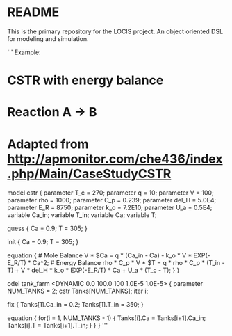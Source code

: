 # README #

This is the primary repository for the LOCIS project. An object oriented DSL for modeling and simulation.

'''
Example:
# CSTR with energy balance
# Reaction A -> B
# Adapted from http://apmonitor.com/che436/index.php/Main/CaseStudyCSTR
model cstr 
{
  parameter T_c = 270;
  parameter q = 10;
  parameter V = 100;
  parameter rho = 1000;
  parameter C_p = 0.239;
  parameter del_H = 5.0E4;
  parameter E_R = 8750;
  parameter k_o = 7.2E10;
  parameter U_a = 0.5E4;
  variable Ca_in;
  variable T_in;
  variable Ca;
  variable T;
  
  guess
  {
    Ca = 0.9;
    T = 305;
  }
  
  init
  {
    Ca = 0.9;
    T = 305;
  }
  
  equation
  {
    # Mole Balance
    V * $Ca = q * (Ca_in - Ca) - k_o * V * EXP(-E_R/T) * Ca^2;
    # Energy Balance
    rho * C_p * V * $T = q * rho * C_p * (T_in - T) + V * del_H * k_o 
    * EXP(-E_R/T) * Ca + U_a * (T_c - T);
  }
}

odel tank_farm <DYNAMIC 0.0 100.0 100 1.0E-5 1.0E-5>
{
  parameter NUM_TANKS = 2;
  cstr Tanks[NUM_TANKS];
  iter i;
  
  fix
  {
    Tanks[1].Ca_in = 0.2;
    Tanks[1].T_in = 350;
  }
  
  equation
  {
    for(i = 1, NUM_TANKS - 1)
    {
      Tanks[i].Ca = Tanks[i+1].Ca_in;
      Tanks[i].T = Tanks[i+1].T_in;
    }
  }
}
'''
